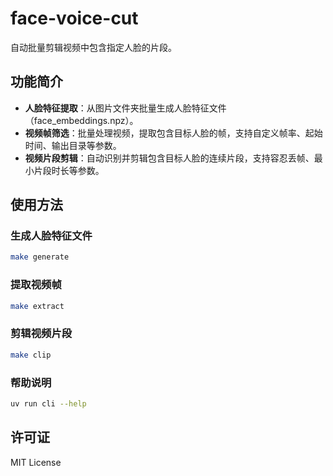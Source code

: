 # face-voice-cut

自动批量剪辑视频中包含指定人脸的片段。

## 功能简介

- **人脸特征提取**：从图片文件夹批量生成人脸特征文件（face_embeddings.npz）。
- **视频帧筛选**：批量处理视频，提取包含目标人脸的帧，支持自定义帧率、起始时间、输出目录等参数。
- **视频片段剪辑**：自动识别并剪辑包含目标人脸的连续片段，支持容忍丢帧、最小片段时长等参数。

## 使用方法

### 生成人脸特征文件

```bash
make generate
```

### 提取视频帧

```bash
make extract
```

### 剪辑视频片段

```bash
make clip
```

### 帮助说明

```bash
uv run cli --help
```

## 许可证

MIT License